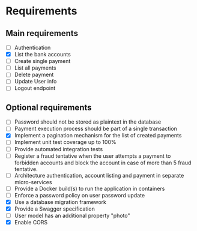 # Requirements

## Main requirements

- [ ] Authentication
- [x] List the bank accounts
- [ ] Create single payment
- [ ] List all payments
- [ ] Delete payment
- [ ] Update User info
- [ ] Logout endpoint

## Optional requirements

- [ ] Password should not be stored as plaintext in the database
- [ ] Payment execution process should be part of a single transaction
- [x] Implement a pagination mechanism for the list of created payments
- [ ] Implement unit test coverage up to 100%
- [ ] Provide automated integration tests
- [ ] Register a fraud tentative when the user attempts a payment to forbidden accounts and block the account in case of more than 5 fraud tentative.
- [ ] Architecture authentication, account listing and payment in separate micro-services
- [ ] Provide a Docker build(s) to run the application in containers
- [ ] Enforce a password policy on user password update
- [x] Use a database migration framework
- [x] Provide a Swagger specification
- [ ] User model has an additional property "photo"
- [x] Enable CORS
